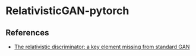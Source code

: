 # RelativisticGAN-pytorch

## References
- [The relativistic discriminator: a key element missing from standard GAN](https://arxiv.org/abs/1807.00734)
